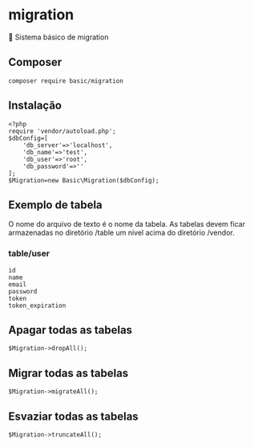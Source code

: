 # migration
:pencil: Sistema básico de migration

## Composer
	composer require basic/migration

## Instalação
```
<?php
require 'vendor/autoload.php';
$dbConfig=[
	'db_server'=>'localhost',
	'db_name'=>'test',
	'db_user'=>'root',
	'db_password'=>''
];
$Migration=new Basic\Migration($dbConfig);
```
## Exemplo de tabela
O nome do arquivo de texto é o nome da tabela. As tabelas devem ficar armazenadas no diretório /table um nivel acima do diretório /vendor.

### table/user
```
id
name
email
password
token
token_expiration
```

## Apagar todas as tabelas
	$Migration->dropAll();

## Migrar todas as tabelas
	$Migration->migrateAll();

## Esvaziar todas as tabelas
	$Migration->truncateAll();
